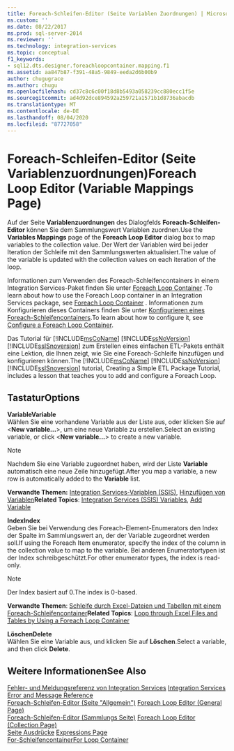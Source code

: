 ```yaml
---
title: Foreach-Schleifen-Editor (Seite Variablen Zuordnungen) | Microsoft-Dokumentation
ms.custom: ''
ms.date: 08/22/2017
ms.prod: sql-server-2014
ms.reviewer: ''
ms.technology: integration-services
ms.topic: conceptual
f1_keywords:
- sql12.dts.designer.foreachloopcontainer.mapping.f1
ms.assetid: aa847b87-f391-48a5-9849-eeda2d6b00b9
author: chugugrace
ms.author: chugu
ms.openlocfilehash: cd37c8c6c00f18d8b5493a058239cc880ecc1f5e
ms.sourcegitcommit: ad4d92dce894592a259721a1571b1d8736abacdb
ms.translationtype: MT
ms.contentlocale: de-DE
ms.lasthandoff: 08/04/2020
ms.locfileid: "87727058"
---
```

# <a name="foreach-loop-editor-variable-mappings-page"></a><span data-ttu-id="163b6-102">Foreach-Schleifen-Editor (Seite Variablenzuordnungen)</span><span class="sxs-lookup"><span data-stu-id="163b6-102">Foreach Loop Editor (Variable Mappings Page)</span></span>
  <span data-ttu-id="163b6-103">Auf der Seite **Variablenzuordnungen** des Dialogfelds **Foreach-Schleifen-Editor** können Sie dem Sammlungswert Variablen zuordnen.</span><span class="sxs-lookup"><span data-stu-id="163b6-103">Use the **Variables Mappings** page of the **Foreach Loop Editor** dialog box to map variables to the collection value.</span></span> <span data-ttu-id="163b6-104">Der Wert der Variablen wird bei jeder Iteration der Schleife mit den Sammlungswerten aktualisiert.</span><span class="sxs-lookup"><span data-stu-id="163b6-104">The value of the variable is updated with the collection values on each iteration of the loop.</span></span>  
  
 <span data-ttu-id="163b6-105">Informationen zum Verwenden des Foreach-Schleifencontainers in einem Integration Services-Paket finden Sie unter [Foreach Loop Container](control-flow/foreach-loop-container.md) .</span><span class="sxs-lookup"><span data-stu-id="163b6-105">To learn about how to use the Foreach Loop container in an Integration Services package,  see [Foreach Loop Container](control-flow/foreach-loop-container.md) .</span></span> <span data-ttu-id="163b6-106">Informationen zum Konfigurieren dieses Containers finden Sie unter [Konfigurieren eines Foreach-Schleifencontainers](../../2014/integration-services/configure-a-foreach-loop-container.md).</span><span class="sxs-lookup"><span data-stu-id="163b6-106">To learn about how to configure it, see [Configure a Foreach Loop Container](../../2014/integration-services/configure-a-foreach-loop-container.md).</span></span>  
  
 <span data-ttu-id="163b6-107">Das Tutorial für [!INCLUDE[msCoName](../includes/msconame-md.md)] [!INCLUDE[ssNoVersion](../includes/ssnoversion-md.md)] [!INCLUDE[ssISnoversion](../includes/ssisnoversion-md.md)] zum Erstellen eines einfachen ETL-Pakets enthält eine Lektion, die Ihnen zeigt, wie Sie eine Foreach-Schleife hinzufügen und konfigurieren können.</span><span class="sxs-lookup"><span data-stu-id="163b6-107">The [!INCLUDE[msCoName](../includes/msconame-md.md)] [!INCLUDE[ssNoVersion](../includes/ssnoversion-md.md)] [!INCLUDE[ssISnoversion](../includes/ssisnoversion-md.md)] tutorial, Creating a Simple ETL Package Tutorial, includes a lesson that teaches you to add and configure a Foreach Loop.</span></span>  
  
## <a name="options"></a><span data-ttu-id="163b6-108">Tastatur</span><span class="sxs-lookup"><span data-stu-id="163b6-108">Options</span></span>  
 <span data-ttu-id="163b6-109">**Variable**</span><span class="sxs-lookup"><span data-stu-id="163b6-109">**Variable**</span></span>  
 <span data-ttu-id="163b6-110">Wählen Sie eine vorhandene Variable aus der Liste aus, oder klicken Sie auf \<**New variable...**>, um eine neue Variable zu erstellen.</span><span class="sxs-lookup"><span data-stu-id="163b6-110">Select an existing variable, or click \<**New variable...**> to create a new variable.</span></span>  
  
> [!NOTE]  
>  <span data-ttu-id="163b6-111">Nachdem Sie eine Variable zugeordnet haben, wird der Liste **Variable** automatisch eine neue Zeile hinzugefügt.</span><span class="sxs-lookup"><span data-stu-id="163b6-111">After you map a variable, a new row is automatically added to the **Variable** list.</span></span>  
  
 <span data-ttu-id="163b6-112">**Verwandte Themen:** [Integration Services-Variablen &#40;SSIS&#41;](integration-services-ssis-variables.md), [Hinzufügen von Variablen](../../2014/integration-services/add-variable.md)</span><span class="sxs-lookup"><span data-stu-id="163b6-112">**Related Topics**: [Integration Services &#40;SSIS&#41; Variables](integration-services-ssis-variables.md), [Add Variable](../../2014/integration-services/add-variable.md)</span></span>  
  
 <span data-ttu-id="163b6-113">**Index**</span><span class="sxs-lookup"><span data-stu-id="163b6-113">**Index**</span></span>  
 <span data-ttu-id="163b6-114">Geben Sie bei Verwendung des Foreach-Element-Enumerators den Index der Spalte im Sammlungswert an, der der Variable zugeordnet werden soll.</span><span class="sxs-lookup"><span data-stu-id="163b6-114">If using the Foreach Item enumerator, specify the index of the column in the collection value to map to the variable.</span></span> <span data-ttu-id="163b6-115">Bei anderen Enumeratortypen ist der Index schreibgeschützt.</span><span class="sxs-lookup"><span data-stu-id="163b6-115">For other enumerator types, the index is read-only.</span></span>  
  
> [!NOTE]  
>  <span data-ttu-id="163b6-116">Der Index basiert auf 0.</span><span class="sxs-lookup"><span data-stu-id="163b6-116">The index is 0-based.</span></span>  
  
 <span data-ttu-id="163b6-117">**Verwandte Themen**: [Schleife durch Excel-Dateien und Tabellen mit einem Foreach-Schleifencontainer](control-flow/loop-through-excel-files-and-tables-by-using-a-foreach-loop-container.md)</span><span class="sxs-lookup"><span data-stu-id="163b6-117">**Related Topics**: [Loop through Excel Files and Tables by Using a Foreach Loop Container](control-flow/loop-through-excel-files-and-tables-by-using-a-foreach-loop-container.md)</span></span>  
  
 <span data-ttu-id="163b6-118">**Löschen**</span><span class="sxs-lookup"><span data-stu-id="163b6-118">**Delete**</span></span>  
 <span data-ttu-id="163b6-119">Wählen Sie eine Variable aus, und klicken Sie auf **Löschen**.</span><span class="sxs-lookup"><span data-stu-id="163b6-119">Select a variable, and then click **Delete**.</span></span>  
  
## <a name="see-also"></a><span data-ttu-id="163b6-120">Weitere Informationen</span><span class="sxs-lookup"><span data-stu-id="163b6-120">See Also</span></span>  
 <span data-ttu-id="163b6-121">[Fehler- und Meldungsreferenz von Integration Services](../../2014/integration-services/integration-services-error-and-message-reference.md) </span><span class="sxs-lookup"><span data-stu-id="163b6-121">[Integration Services Error and Message Reference](../../2014/integration-services/integration-services-error-and-message-reference.md) </span></span>  
 <span data-ttu-id="163b6-122">[Foreach-Schleifen-Editor &#40;Seite "Allgemein"&#41;](general-page-of-integration-services-designers-options.md) </span><span class="sxs-lookup"><span data-stu-id="163b6-122">[Foreach Loop Editor &#40;General Page&#41;](general-page-of-integration-services-designers-options.md) </span></span>  
 <span data-ttu-id="163b6-123">[Foreach-Schleifen-Editor &#40;Sammlungs Seite&#41;](../../2014/integration-services/foreach-loop-editor-collection-page.md) </span><span class="sxs-lookup"><span data-stu-id="163b6-123">[Foreach Loop Editor &#40;Collection Page&#41;](../../2014/integration-services/foreach-loop-editor-collection-page.md) </span></span>  
 <span data-ttu-id="163b6-124">[Seite Ausdrücke](expressions/expressions-page.md) </span><span class="sxs-lookup"><span data-stu-id="163b6-124">[Expressions Page](expressions/expressions-page.md) </span></span>  
 [<span data-ttu-id="163b6-125">For-Schleifencontainer</span><span class="sxs-lookup"><span data-stu-id="163b6-125">For Loop Container</span></span>](control-flow/for-loop-container.md)  
  
  
